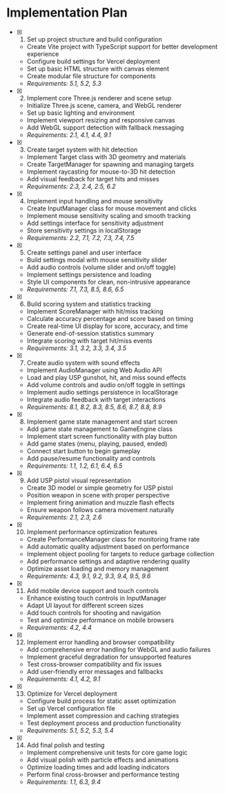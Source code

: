 # Implementation Plan

- [x] 1. Set up project structure and build configuration
  - Create Vite project with TypeScript support for better development experience
  - Configure build settings for Vercel deployment
  - Set up basic HTML structure with canvas element
  - Create modular file structure for components
  - _Requirements: 5.1, 5.2, 5.3_

- [x] 2. Implement core Three.js renderer and scene setup
  - Initialize Three.js scene, camera, and WebGL renderer
  - Set up basic lighting and environment
  - Implement viewport resizing and responsive canvas
  - Add WebGL support detection with fallback messaging
  - _Requirements: 2.1, 4.1, 4.4, 9.1_

- [x] 3. Create target system with hit detection
  - Implement Target class with 3D geometry and materials
  - Create TargetManager for spawning and managing targets
  - Implement raycasting for mouse-to-3D hit detection
  - Add visual feedback for target hits and misses
  - _Requirements: 2.3, 2.4, 2.5, 6.2_

- [x] 4. Implement input handling and mouse sensitivity
  - Create InputManager class for mouse movement and clicks
  - Implement mouse sensitivity scaling and smooth tracking
  - Add settings interface for sensitivity adjustment
  - Store sensitivity settings in localStorage
  - _Requirements: 2.2, 7.1, 7.2, 7.3, 7.4, 7.5_

- [x] 5. Create settings panel and user interface
  - Build settings modal with mouse sensitivity slider
  - Add audio controls (volume slider and on/off toggle)
  - Implement settings persistence and loading
  - Style UI components for clean, non-intrusive appearance
  - _Requirements: 7.1, 7.3, 8.5, 8.6, 6.5_

- [x] 6. Build scoring system and statistics tracking
  - Implement ScoreManager with hit/miss tracking
  - Calculate accuracy percentage and score based on timing
  - Create real-time UI display for score, accuracy, and time
  - Generate end-of-session statistics summary
  - Integrate scoring with target hit/miss events
  - _Requirements: 3.1, 3.2, 3.3, 3.4, 3.5_

- [x] 7. Create audio system with sound effects
  - Implement AudioManager using Web Audio API
  - Load and play USP gunshot, hit, and miss sound effects
  - Add volume controls and audio on/off toggle in settings
  - Implement audio settings persistence in localStorage
  - Integrate audio feedback with target interactions
  - _Requirements: 8.1, 8.2, 8.3, 8.5, 8.6, 8.7, 8.8, 8.9_

- [x] 8. Implement game state management and start screen
  - Add game state management to GameEngine class
  - Implement start screen functionality with play button
  - Add game states (menu, playing, paused, ended)
  - Connect start button to begin gameplay
  - Add pause/resume functionality and controls
  - _Requirements: 1.1, 1.2, 6.1, 6.4, 6.5_

- [x] 9. Add USP pistol visual representation
  - Create 3D model or simple geometry for USP pistol
  - Position weapon in scene with proper perspective
  - Implement firing animation and muzzle flash effects
  - Ensure weapon follows camera movement naturally
  - _Requirements: 2.1, 2.3, 2.6_

- [x] 10. Implement performance optimization features
  - Create PerformanceManager class for monitoring frame rate
  - Add automatic quality adjustment based on performance
  - Implement object pooling for targets to reduce garbage collection
  - Add performance settings and adaptive rendering quality
  - Optimize asset loading and memory management
  - _Requirements: 4.3, 9.1, 9.2, 9.3, 9.4, 9.5, 9.6_

- [x] 11. Add mobile device support and touch controls
  - Enhance existing touch controls in InputManager
  - Adapt UI layout for different screen sizes
  - Add touch controls for shooting and navigation
  - Test and optimize performance on mobile browsers
  - _Requirements: 4.2, 4.4_

- [x] 12. Implement error handling and browser compatibility
  - Add comprehensive error handling for WebGL and audio failures
  - Implement graceful degradation for unsupported features
  - Test cross-browser compatibility and fix issues
  - Add user-friendly error messages and fallbacks
  - _Requirements: 4.1, 4.2, 9.1_

- [x] 13. Optimize for Vercel deployment
  - Configure build process for static asset optimization
  - Set up Vercel configuration file
  - Implement asset compression and caching strategies
  - Test deployment process and production functionality
  - _Requirements: 5.1, 5.2, 5.3, 5.4_

- [x] 14. Add final polish and testing
  - Implement comprehensive unit tests for core game logic
  - Add visual polish with particle effects and animations
  - Optimize loading times and add loading indicators
  - Perform final cross-browser and performance testing
  - _Requirements: 1.1, 6.3, 9.4_